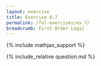 ```yaml
---
layout: exercise
title: Exercise 8.7
permalink: /fol-exercises/ex_7/
breadcrumb: First Order Logic
---
```


{% include mathjax_support %}

<div><i class="arrow-up loader" data-chapter="fol-exercises" data-exercise="ex_7" data-rating="0"></i></div>
{% include_relative question.md %}
